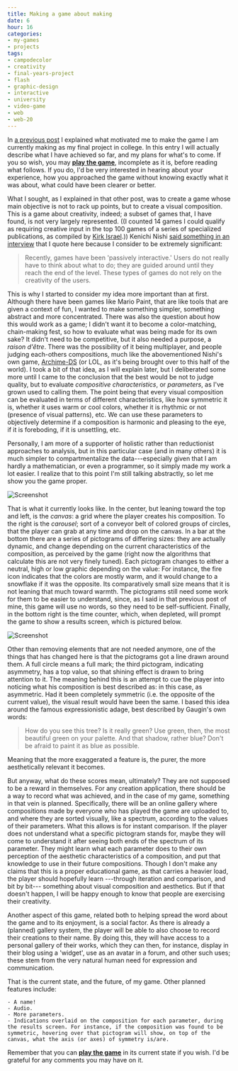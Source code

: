 ```yaml
---
title: Making a game about making
date: 6
hour: 16
categories:
- my-games
- projects
tags:
- campodecolor
- creativity
- final-years-project
- flash
- graphic-design
- interactive
- university
- video-game
- web
- web-20
---
```


In [a previous post](http://blog.agj.cl/2008/10/13/ambitions-of-pushing-the-envelope/) I explained what motivated me to make the game I am currently making as my final project in college. In this entry I will actually describe what I have achieved so far, and my plans for what's to come. If you so wish, you may [**play the game**](http://www.agj.cl/files/games/viscomp1/), incomplete as it is, before reading what follows. If you do, I'd be very interested in hearing about your experience, how you approached the game without knowing exactly what it was about, what could have been clearer or better.

What I sought, as I explained in that other post, was to create a game whose main objective is not to rack up points, but to create a visual composition. This is a game about creativity, indeed; a subset of games that, I have found, is not very largely represented. ((I counted 14 games I could qualify as requiring creative input in the top 100 games of a series of specialized publications, as compiled by [Kirk Israel](http://kisrael.com/vgames/powerlist/).)) Kenichi Nishi [said something in an interview](http://www.cubed3.com/news/7456) that I quote here because I consider to be extremely significant:

> Recently, games have been 'passively interactive.' Users do not really have to think about what to do; they are guided around until they reach the end of the level. These types of games do not rely on the creativity of the users.

This is why I started to consider my idea more important than at first. Although there have been games like Mario Paint, that are like tools that are given a context of fun, I wanted to make something simpler, something abstract and more concentrated. There was also the question about how this would work as a game; I didn't want it to become a color-matching, chain-making fest, so how to evaluate what was being made for its own sake? It didn't need to be competitive, but it also needed a purpose, a _raison d'être_. There was the possibility of it being multiplayer, and people judging each-others compositions, much like the abovementioned Nishi's own game, [Archime-DS](http://www.agetec.com/LOLgame/product.htm) (or LOL, as it's being brought over to this half of the world). I took a bit of that idea, as I will explain later, but I deliberated some more until I came to the conclusion that the best would be not to judge quality, but to evaluate _compositive characteristics_, or _parameters_, as I've grown used to calling them. The point being that every visual composition can be evaluated in terms of different characteristics, like how symmetric it is, whether it uses warm or cool colors, whether it is rhythmic or not (presence of visual patterns), etc. We can use these parameters to objectively determine if a composition is harmonic and pleasing to the eye, if it is foreboding, if it is unsettling, etc.

Personally, I am more of a supporter of holistic rather than reductionist approaches to analysis, but in this particular case (and in many others) it is much simpler to compartmentalize the data---especially given that I am hardly a mathematician, or even a programmer, so it simply made my work a lot easier. I realize that to this point I'm still talking abstractly, so let me show you the game proper.

![Screenshot](http://blog.agj.cl/wp-content/uploads/2008/11/screena.png "Game of visual composition screenshot")

That is what it currently looks like. In the center, but leaning toward the top and left, is the _canvas_: a grid where the player creates his composition. To the right is the _carousel_; sort of a conveyor belt of colored groups of circles, that the player can grab at any time and drop on the canvas. In a bar at the bottom there are a series of pictograms of differing sizes: they are actually dynamic, and change depending on the current characteristics of the composition, as perceived by the game (right now the algorithms that calculate this are not very finely tuned). Each pictogram changes to either a neutral, high or low graphic depending on the value: For instance, the fire icon indicates that the colors are mostly warm, and it would change to a snowflake if it was the opposite. Its comparatively small size means that it is not leaning that much toward warmth. The pictograms still need some work for them to be easier to understand, since, as I said in that previous post of mine, this game will use no words, so they need to be self-sufficient. Finally, in the bottom right is the time counter, which, when depleted, will prompt the game to show a results screen, which is pictured below.<!-- more -->

![Screenshot](http://blog.agj.cl/wp-content/uploads/2008/11/screenb.png "Game of visual composition screenshot")

Other than removing elements that are not needed anymore, one of the things that has changed here is that the pictograms got a line drawn around them. A full circle means a full mark; the third pictogram, indicating asymmetry, has a top value, so that shining effect is drawn to bring attention to it. The meaning behind this is an attempt to cue the player into noticing what his composition is best described as: in this case, as asymmetric. Had it been completely symmetric (i.e. the opposite of the current value), the visual result would have been the same. I based this idea around the famous expressionistic adage, best described by Gaugin's own words:

> How do you see this tree? Is it really green? Use green, then, the most beautiful green on your palette. And that shadow, rather blue? Don't be afraid to paint it as blue as possible.

Meaning that the more exaggerated a feature is, the purer, the more aesthetically relevant it becomes.

But anyway, what do these scores mean, ultimately? They are not supposed to be a reward in themselves. For any creation application, there should be a way to record what was achieved, and in the case of my game, something in that vein is planned. Specifically, there will be an online gallery where compositions made by everyone who has played the game are uploaded to, and where they are sorted visually, like a spectrum, according to the values of their parameters. What this allows is for instant comparison. If the player does not understand what a specific pictogram stands for, maybe they will come to understand it after seeing both ends of the spectrum of its parameter. They might learn what each parameter does to their own perception of the aesthetic characteristics of a composition, and put that knowledge to use in their future compositions. Though I don't make any claims that this is a proper educational game, as that carries a heavier load, the player should hopefully learn ---through iteration and comparison, and bit by bit--- something about visual composition and aesthetics. But if that doesn't happen, I will be happy enough to know that people are exercising their creativity.

Another aspect of this game, related both to helping spread the word about the game and to its enjoyment, is a social factor. As there is already a (planned) gallery system, the player will be able to also choose to record their creations to their name. By doing this, they will have access to a personal gallery of their works, which they can then, for instance, display in their blog using a 'widget', use as an avatar in a forum, and other such uses; these stem from the very natural human need for expression and communication.

That is the current state, and the future, of my game. Other planned features include:

	- A name!
	- Audio.
	- More parameters.
	- Indications overlaid on the composition for each parameter, during the results screen. For instance, if the composition was found to be symmetric, hovering over that pictogram will show, on top of the canvas, what the axis (or axes) of symmetry is/are.

Remember that you can [**play the game**](http://www.agj.cl/files/games/viscomp1/) in its current state if you wish. I'd be grateful for any comments you may have on it.
